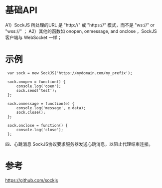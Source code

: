 


# 基础API

A1）SockJS 所处理的URL 是 "http://" 或 "https://" 模式，而不是 "ws://" or  "wss://" ；
A2）其他的函数如 onopen, onmessage, and  onclose ，SockJS 客户端与 WebSocket 一样；




# 示例

```
 var sock = new SockJS('https://mydomain.com/my_prefix');
 
 sock.onopen = function() {
     console.log('open');
     sock.send('test');
 };

 sock.onmessage = function(e) {
     console.log('message', e.data);
     sock.close();
 };

 sock.onclose = function() {
     console.log('close');
 };
```



四、心跳消息
SockJS协议要求服务器发送心跳消息，以阻止代理结束连接。


# 参考

https://github.com/sockjs